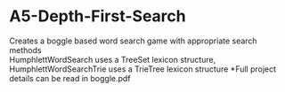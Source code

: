 # A5-Depth-First-Search
Creates a boggle based word search game with appropriate search methods  
HumphlettWordSearch uses a TreeSet lexicon structure, HumphlettWordSearchTrie uses a TrieTree lexicon structure
*Full project details can be read in boggle.pdf
